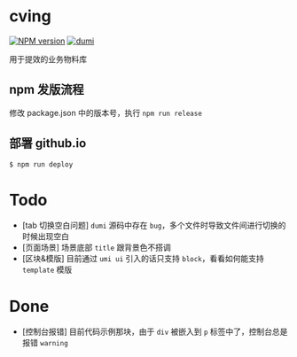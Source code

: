 # cving

[![NPM version](https://img.shields.io/npm/v/cving.svg?style=flat)](https://www.npmjs.com/package/cving)
[![dumi](https://img.shields.io/badge/docs%20by-dumi-blue)](https://github.com/umijs/dumi)

用于提效的业务物料库

## npm 发版流程

修改 package.json 中的版本号，执行 `npm run release`

## 部署 github.io

```bash
$ npm run deploy
```

# Todo

- [tab 切换空白问题] `dumi` 源码中存在 `bug`，多个文件时导致文件间进行切换的时候出现空白
- [页面场景] 场景底部 `title` 跟背景色不搭调
- [区块&模版] 目前通过 `umi ui` 引入的话只支持 `block`，看看如何能支持 `template` 模版

# Done

- [控制台报错] 目前代码示例那块，由于 `div` 被嵌入到 `p` 标签中了，控制台总是报错 `warning`
